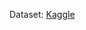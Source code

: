Dataset: [Kaggle](https://www.kaggle.com/datasets/neellad3110/shanghai-world-university-rankings-2023)
